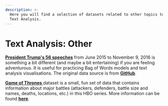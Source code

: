 ```yaml
---
description: >-
  Here you will find a selection of datasets related to other topics to practice
  Text Analysis.
---
```


# Text Analysis: Other

[**President Trump's 56 speeches**](https://github.com/MaurissaCM/Decoded-DA-Datastore/raw/master/data/trump_full_speech.txt.zip) from June 2015 to November 9, 2016 is something a bit different \(and maybe a bit entertaining\) if you are feeling adventurous. It is useful for practicing Bag of Words models and text analysis visualisations. The original data source is from [**GitHub**](https://github.com/PedramNavid/trump_speeches).

[**Game of Thrones** ](https://github.com/MaurissaCM/Decoded-DA-Datastore/raw/master/data/game%20of%20thrones%20battles.csv.zip)dataset is a small, fun set of data that contains information about major battles \(attackers, defenders, battle size and names,  deaths, locations, etc.\) in this HBO series. More information can be found [**here**](https://data.world/data-society/game-of-thrones). 

